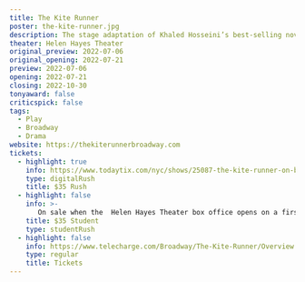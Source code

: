 ```yaml
---
title: The Kite Runner
poster: the-kite-runner.jpg
description: The stage adaptation of Khaled Hosseini’s best-selling novel arrives on Broadway.
theater: Helen Hayes Theater
original_preview: 2022-07-06
original_opening: 2022-07-21
preview: 2022-07-06
opening: 2022-07-21
closing: 2022-10-30
tonyaward: false
criticspick: false
tags: 
  - Play
  - Broadway
  - Drama
website: https://thekiterunnerbroadway.com
tickets:
  - highlight: true
    info: https://www.todaytix.com/nyc/shows/25087-the-kite-runner-on-broadway
    type: digitalRush
    title: $35 Rush
  - highlight: false
    info: >-
       On sale when the  Helen Hayes Theater box office opens on a first-come, first-served basis at 10 AM Monday–Saturday; noon Sunday. Cash or credit card. Limit 2 per person. Seat Locations determined at the discretion of the box office. Subject to availability.
    title: $35 Student
    type: studentRush
  - highlight: false
    info: https://www.telecharge.com/Broadway/The-Kite-Runner/Overview
    type: regular
    title: Tickets
---
```

